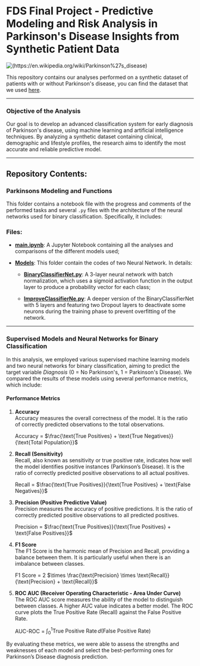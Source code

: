 # FDS Final Project - Predictive Modeling and Risk Analysis in Parkinson's Disease Insights from Synthetic Patient Data

![(https://en.wikipedia.org/wiki/Parkinson%27s_disease)](https://www.ox.ac.uk/sites/files/oxford/field/field_image_main/human%20brain.jpg) 

This repository contains our analyses performed on a synthetic dataset of patients with or without Parkinson's disease, you can find the dataset that we used [here](https://www.kaggle.com/datasets/rabieelkharoua/parkinsons-disease-dataset-analysis/data).

---
### **Objective of the Analysis**

Our goal is to develop an advanced classification system for early diagnosis of Parkinson's disease, using machine learning and artificial intelligence techniques. By analyzing a synthetic dataset containing clinical, demographic and lifestyle profiles, the research aims to identify the most accurate and reliable predictive model.

---
## Repository Contents:

### Parkinsons Modeling and Functions

This folder contains a notebook file with the progress and comments of the performed tasks and several `.py` files with the architecture of the neural networks used for binary classification. Specifically, it includes:

### Files:

- [**main.ipynb**](https://github.com/CamillaMilli/hw-fds-/blob/main/Parkinsons_Modeling_and_Functions/main.ipynb): A Jupyter Notebook containing all the analyses and comparisons of the different models used;

- [**Models**](https://github.com/CamillaMilli/hw-fds-/tree/main/Parkinsons_Modeling_and_Functions/models): This folder contain the codes of two Neural Network. In details:
  
  - [**BinaryClassifierNet.py**](https://github.com/CamillaMilli/hw-fds-/blob/main/Parkinsons_Modeling_and_Functions/models/BinaryClassifierNet.py): A 3-layer neural network with batch normalization, which uses a sigmoid activation function in the output layer to produce a probability vector for each class;

  - [**ImproveClassifierNe.py**](https://github.com/CamillaMilli/hw-fds-/blob/main/Parkinsons_Modeling_and_Functions/models/ImproveClassifierNet.py): A deeper version of the BinaryClassifierNet with 5 layers and featuring two Dropout layers to deactivate some neurons during the training phase to prevent overfitting of the network.

--- 

### **Supervised Models and Neural Networks for Binary Classification**

In this analysis, we employed various supervised machine learning models and two neural networks for binary classification, aiming to predict the target variable *Diagnosis* (0 = No Parkinson's, 1 = Parkinson's Disease). We compared the results of these models using several performance metrics, which include:

#### **Performance Metrics**

1. **Accuracy**  
   Accuracy measures the overall correctness of the model. It is the ratio of correctly predicted observations to the total observations.

  
   $\text{Accuracy}$ = $\frac{\text{True Positives} + \text{True Negatives}}{\text{Total Population}}$
   

2. **Recall (Sensitivity)**  
   Recall, also known as sensitivity or true positive rate, indicates how well the model identifies positive instances (Parkinson’s Disease). It is the ratio of correctly predicted positive observations to all actual positives.

  
   $\text{Recall}$ = $\frac{\text{True Positives}}{\text{True Positives} + \text{False Negatives}}$

3. **Precision (Positive Predictive Value)**  
   Precision measures the accuracy of positive predictions. It is the ratio of correctly predicted positive observations to all predicted positives.

  
   $\text{Precision}$ = $\frac{\text{True Positives}}{\text{True Positives} + \text{False Positives}}$
   

4. **F1 Score**  
   The F1 Score is the harmonic mean of Precision and Recall, providing a balance between them. It is particularly useful when there is an imbalance between classes.

   F1 $\text{ Score}$ =  2 $\times \frac{\text{Precision} \times \text{Recall}}{\text{Precision} + \text{Recall}}$
  

5. **ROC AUC (Receiver Operating Characteristic - Area Under Curve)**  
   The ROC AUC score measures the ability of the model to distinguish between classes. A higher AUC value indicates a better model. The ROC curve plots the True Positive Rate (Recall) against the False Positive Rate.

  
   $\text{AUC-ROC}$ = $\int_0^1 \text{True Positive Rate} \, d(\text{False Positive Rate})$

By evaluating these metrics, we were able to assess the strengths and weaknesses of each model and select the best-performing ones for Parkinson’s Disease diagnosis prediction.


